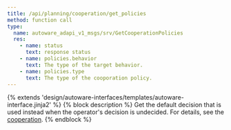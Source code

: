 ```yaml
---
title: /api/planning/cooperation/get_policies
method: function call
type:
  name: autoware_adapi_v1_msgs/srv/GetCooperationPolicies
  res:
    - name: status
      text: response status
    - name: policies.behavior
      text: The type of the target behavior.
    - name: policies.type
      text: The type of the cooporation policy.
---
```


{% extends 'design/autoware-interfaces/templates/autoware-interface.jinja2' %}
{% block description %}
Get the default decision that is used instead when the operator's decision is undecided.
For details, see the [cooperation](../../../../features/cooperation.md).
{% endblock %}
